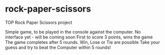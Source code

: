 # rock-paper-scissors

TOP Rock Paper Scissors project

Simple game, to be played in the console against the computer.
No interface yet - will be coming soon
First to score 3 points, wins the game
The game completes after 5 rounds. Win, Lose or Tie are possible
Take your guess and try to beat the Computer within 5 rounds!
